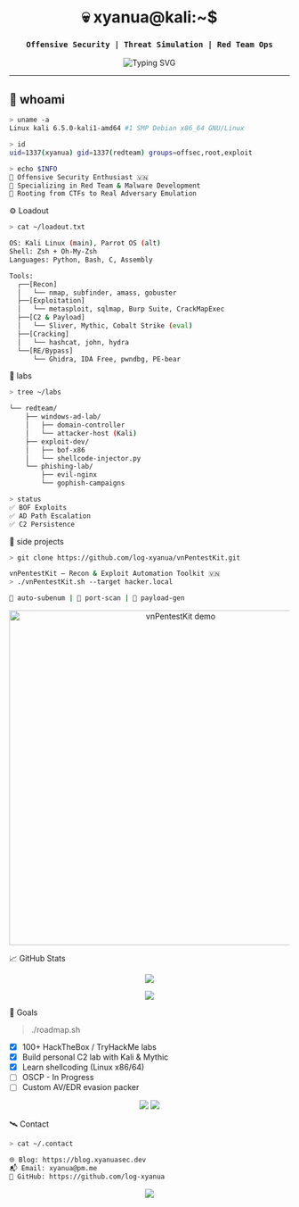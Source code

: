 <h1 align="center">💀 xyanua@kali:~$</h1>
<h3 align="center"><code>Offensive Security | Threat Simulation | Red Team Ops</code></h3>

<p align="center">
  <img src="https://readme-typing-svg.herokuapp.com?font=Fira+Code&size=22&duration=3000&color=ff0000&center=true&vCenter=true&width=600&lines=Booting+Kali+Linux...;Initializing+Recon...;Launching+Payload...;Maintaining+Access..." alt="Typing SVG" />
</p>

---

## 🧬 whoami
```bash
> uname -a
Linux kali 6.5.0-kali1-amd64 #1 SMP Debian x86_64 GNU/Linux

> id
uid=1337(xyanua) gid=1337(redteam) groups=offsec,root,exploit

> echo $INFO
🔻 Offensive Security Enthusiast 🇻🇳
🔻 Specializing in Red Team & Malware Development
🔻 Rooting from CTFs to Real Adversary Emulation
```
⚙️ Loadout
```bash
> cat ~/loadout.txt

OS: Kali Linux (main), Parrot OS (alt)
Shell: Zsh + Oh-My-Zsh
Languages: Python, Bash, C, Assembly

Tools:
  ┌──[Recon]
  │   └── nmap, subfinder, amass, gobuster
  ├──[Exploitation]
  │   └── metasploit, sqlmap, Burp Suite, CrackMapExec
  ├──[C2 & Payload]
  │   └── Sliver, Mythic, Cobalt Strike (eval)
  ├──[Cracking]
  │   └── hashcat, john, hydra
  └──[RE/Bypass]
      └── Ghidra, IDA Free, pwndbg, PE-bear
```
🧪 labs
```bash
> tree ~/labs

└── redteam/
    ├── windows-ad-lab/
    │   ├── domain-controller
    │   └── attacker-host (Kali)
    ├── exploit-dev/
    │   ├── bof-x86
    │   └── shellcode-injector.py
    └── phishing-lab/
        ├── evil-nginx
        └── gophish-campaigns

> status
✅ BOF Exploits
✅ AD Path Escalation
✅ C2 Persistence
```

🔬 side projects
```bash
> git clone https://github.com/log-xyanua/vnPentestKit.git

vnPentestKit – Recon & Exploit Automation Toolkit 🇻🇳
> ./vnPentestKit.sh --target hacker.local

🔸 auto-subenum | 🔸 port-scan | 🔸 payload-gen
```
<p align="center"> <img src="https://raw.githubusercontent.com/log-xyanua/vnPentestKit/main/demo/demo.gif" alt="vnPentestKit demo" width="600"> </p>
📈 GitHub Stats
<p align="center"> <img src="https://github-readme-stats.vercel.app/api?username=log-xyanua&theme=dark&show_icons=true&title_color=ff5555&text_color=ffffff&icon_color=ff5555&bg_color=0d1117" /> </p> <p align="center"> <img src="https://github-readme-stats.vercel.app/api/top-langs/?username=log-xyanua&layout=compact&theme=dark&title_color=50fa7b&bg_color=0d1117" /> </p>
🎯 Goals

> ./roadmap.sh

- [x] 100+ HackTheBox / TryHackMe labs
- [x] Build personal C2 lab with Kali & Mythic
- [x] Learn shellcoding (Linux x86/64)
- [ ] OSCP - In Progress
- [ ] Custom AV/EDR evasion packer

<p align="center"> <img src="https://img.shields.io/badge/OSCP-In_Progress-red?style=for-the-badge&logo=offensive-security&logoColor=white" /> <img src="https://img.shields.io/badge/HTB/TryHackMe-Daily-green?style=for-the-badge&logo=tryhackme&logoColor=white" /> </p>

🛰️ Contact
```bash
> cat ~/.contact

🌐 Blog: https://blog.xyanuasec.dev  
📬 Email: xyanua@pm.me  
🔗 GitHub: https://github.com/log-xyanua
```  
<p align="center"> <img src="https://komarev.com/ghpvc/?username=log-xyanua&style=for-the-badge&color=red" /> </p>
